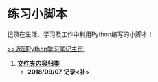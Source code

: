 # 练习小脚本

记录在生活、学习及工作中利用Python编写的小脚本！

[>>返回Python学习笔记主页!](https://github.com/Happykelee/the-study-of-Python)

1. **[文件夹内容归类](https://github.com/Happykelee/the-study-of-Python/blob/master/Scripts/01_CTorCTC.py)**
    * **2018/09/07 记录<补>**
